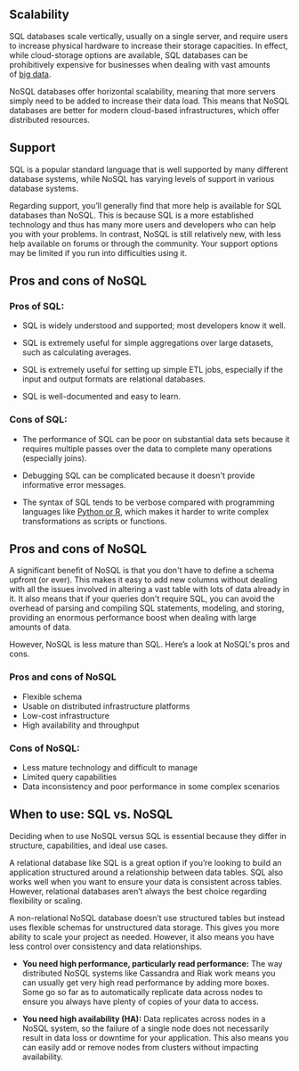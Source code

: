 

## Scalability

SQL databases scale vertically, usually on a single server, and require users to increase physical hardware to increase their storage capacities. In effect, while cloud-storage options are available, SQL databases can be prohibitively expensive for businesses when dealing with vast amounts of [big data](https://www.coursera.org/articles/what-is-big-data-a-laypersons-guide).

NoSQL databases offer horizontal scalability, meaning that more servers simply need to be added to increase their data load. This means that NoSQL databases are better for modern cloud-based infrastructures, which offer distributed resources.


## Support

SQL is a popular standard language that is well supported by many different database systems, while NoSQL has varying levels of support in various database systems.

Regarding support, you’ll generally find that more help is available for SQL databases than NoSQL. This is because SQL is a more established technology and thus has many more users and developers who can help you with your problems. In contrast, NoSQL is still relatively new, with less help available on forums or through the community. Your support options may be limited if you run into difficulties using it.

## Pros and cons of NoSQL

### Pros of SQL:

- SQL is widely understood and supported; most developers know it well.
    

- SQL is extremely useful for simple aggregations over large datasets, such as calculating averages.
    

- SQL is extremely useful for setting up simple ETL jobs, especially if the input and output formats are relational databases.
    

- SQL is well-documented and easy to learn.
    

### Cons of SQL:

- The performance of SQL can be poor on substantial data sets because it requires multiple passes over the data to complete many operations (especially joins). 
    

- Debugging SQL can be complicated because it doesn't provide informative error messages.
    

- The syntax of SQL tends to be verbose compared with programming languages like [Python or R](https://www.coursera.org/articles/python-or-r-for-data-analysis), which makes it harder to write complex transformations as scripts or functions.

## Pros and cons of NoSQL

A significant benefit of NoSQL is that you don't have to define a schema upfront (or ever). This makes it easy to add new columns without dealing with all the issues involved in altering a vast table with lots of data already in it. It also means that if your queries don't require SQL, you can avoid the overhead of parsing and compiling SQL statements, modeling, and storing, providing an enormous performance boost when dealing with large amounts of data.

However, NoSQL is less mature than SQL. Here’s a look at NoSQL's pros and cons.

### Pros and cons of NoSQL

- Flexible schema
- Usable on distributed infrastructure platforms
- Low-cost infrastructure
- High availability and throughput    

### Cons of NoSQL:

- Less mature technology and difficult to manage
- Limited query capabilities
- Data inconsistency and poor performance in some complex scenarios


## When to use: SQL vs. NoSQL 

Deciding when to use NoSQL versus SQL is essential because they differ in structure, capabilities, and ideal use cases.

A relational database like SQL is a great option if you’re looking to build an application structured around a relationship between data tables. SQL also works well when you want to ensure your data is consistent across tables. However, relational databases aren’t always the best choice regarding flexibility or scaling.

A non-relational NoSQL database doesn’t use structured tables but instead uses flexible schemas for unstructured data storage. This gives you more ability to scale your project as needed. However, it also means you have less control over consistency and data relationships.

- **You need high performance, particularly read performance:** The way distributed NoSQL systems like Cassandra and Riak work means you can usually get very high read performance by adding more boxes. Some go so far as to automatically replicate data across nodes to ensure you always have plenty of copies of your data to access.
    

- **You need high availability (HA):** Data replicates across nodes in a NoSQL system, so the failure of a single node does not necessarily result in data loss or downtime for your application. This also means you can easily add or remove nodes from clusters without impacting availability.